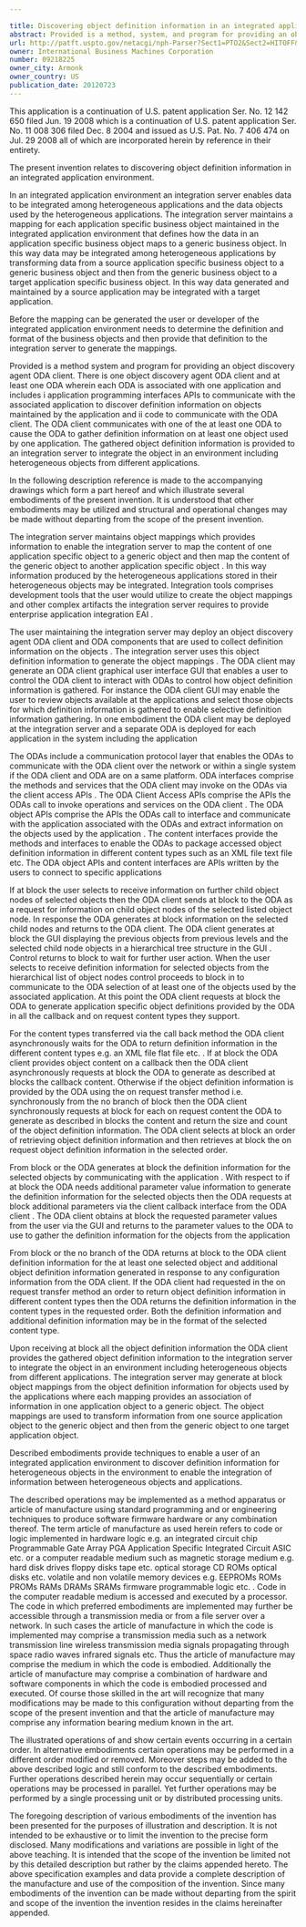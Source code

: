 ```yaml
---

title: Discovering object definition information in an integrated application environment
abstract: Provided is a method, system, and program for providing an object discovery agent (ODA) client. There is one object discovery agent (ODA) client and at least one ODA, wherein each ODA is associated with one application and includes: (i) application programming interfaces (APIs) to communicate with the associated application to discover definition information on objects maintained by the application and (ii) code to communicate with the ODA client. The ODA client communicates with one of the at least one ODA to cause the ODA to gather definition information on at least one object used by one application. The gathered object definition information is provided to an integration server to integrate the object in an environment including heterogeneous objects from different applications.
url: http://patft.uspto.gov/netacgi/nph-Parser?Sect1=PTO2&Sect2=HITOFF&p=1&u=%2Fnetahtml%2FPTO%2Fsearch-adv.htm&r=1&f=G&l=50&d=PALL&S1=09218225&OS=09218225&RS=09218225
owner: International Business Machines Corporation
number: 09218225
owner_city: Armonk
owner_country: US
publication_date: 20120723
---
```

This application is a continuation of U.S. patent application Ser. No. 12 142 650 filed Jun. 19 2008 which is a continuation of U.S. patent application Ser. No. 11 008 306 filed Dec. 8 2004 and issued as U.S. Pat. No. 7 406 474 on Jul. 29 2008 all of which are incorporated herein by reference in their entirety.

The present invention relates to discovering object definition information in an integrated application environment.

In an integrated application environment an integration server enables data to be integrated among heterogeneous applications and the data objects used by the heterogeneous applications. The integration server maintains a mapping for each application specific business object maintained in the integrated application environment that defines how the data in an application specific business object maps to a generic business object. In this way data may be integrated among heterogeneous applications by transforming data from a source application specific business object to a generic business object and then from the generic business object to a target application specific business object. In this way data generated and maintained by a source application may be integrated with a target application.

Before the mapping can be generated the user or developer of the integrated application environment needs to determine the definition and format of the business objects and then provide that definition to the integration server to generate the mappings.

Provided is a method system and program for providing an object discovery agent ODA client. There is one object discovery agent ODA client and at least one ODA wherein each ODA is associated with one application and includes i application programming interfaces APIs to communicate with the associated application to discover definition information on objects maintained by the application and ii code to communicate with the ODA client. The ODA client communicates with one of the at least one ODA to cause the ODA to gather definition information on at least one object used by one application. The gathered object definition information is provided to an integration server to integrate the object in an environment including heterogeneous objects from different applications.

In the following description reference is made to the accompanying drawings which form a part hereof and which illustrate several embodiments of the present invention. It is understood that other embodiments may be utilized and structural and operational changes may be made without departing from the scope of the present invention.

The integration server maintains object mappings which provides information to enable the integration server to map the content of one application specific object to a generic object and then map the content of the generic object to another application specific object . In this way information produced by the heterogeneous applications stored in their heterogeneous objects may be integrated. Integration tools comprises development tools that the user would utilize to create the object mappings and other complex artifacts the integration server requires to provide enterprise application integration EAI .

The user maintaining the integration server may deploy an object discovery agent ODA client and ODA components that are used to collect definition information on the objects . The integration server uses this object definition information to generate the object mappings . The ODA client may generate an ODA client graphical user interface GUI that enables a user to control the ODA client to interact with ODAs to control how object definition information is gathered. For instance the ODA client GUI may enable the user to review objects available at the applications and select those objects for which definition information is gathered to enable selective definition information gathering. In one embodiment the ODA client may be deployed at the integration server and a separate ODA is deployed for each application in the system including the application 

The ODAs include a communication protocol layer that enables the ODAs to communicate with the ODA client over the network or within a single system if the ODA client and ODA are on a same platform. ODA interfaces comprise the methods and services that the ODA client may invoke on the ODAs via the client access APIs . The ODA Client Access APIs comprise the APIs the ODAs call to invoke operations and services on the ODA client . The ODA object APIs comprise the APIs the ODAs call to interface and communicate with the application associated with the ODAs and extract information on the objects used by the application . The content interfaces provide the methods and interfaces to enable the ODAs to package accessed object definition information in different content types such as an XML file text file etc. The ODA object APIs and content interfaces are APIs written by the users to connect to specific applications 

If at block the user selects to receive information on further child object nodes of selected objects then the ODA client sends at block to the ODA as a request for information on child object nodes of the selected listed object node. In response the ODA generates at block information on the selected child nodes and returns to the ODA client. The ODA client generates at block the GUI displaying the previous objects from previous levels and the selected child node objects in a hierarchical tree structure in the GUI . Control returns to block to wait for further user action. When the user selects to receive definition information for selected objects from the hierarchical list of object nodes control proceeds to block in to communicate to the ODA selection of at least one of the objects used by the associated application. At this point the ODA client requests at block the ODA to generate application specific object definitions provided by the ODA in all the callback and on request content types they support.

For the content types transferred via the call back method the ODA client asynchronously waits for the ODA to return definition information in the different content types e.g. an XML file flat file etc. . If at block the ODA client provides object content on a callback then the ODA client asynchronously requests at block the ODA to generate as described at blocks the callback content. Otherwise if the object definition information is provided by the ODA using the on request transfer method i.e. synchronously from the no branch of block then the ODA client synchronously requests at block for each on request content the ODA to generate as described in blocks the content and return the size and count of the object definition information. The ODA client selects at block an order of retrieving object definition information and then retrieves at block the on request object definition information in the selected order.

From block or the ODA generates at block the definition information for the selected objects by communicating with the application . With respect to if at block the ODA needs additional parameter value information to generate the definition information for the selected objects then the ODA requests at block additional parameters via the client callback interface from the ODA client . The ODA client obtains at block the requested parameter values from the user via the GUI and returns to the parameter values to the ODA to use to gather the definition information for the objects from the application 

From block or the no branch of the ODA returns at block to the ODA client definition information for the at least one selected object and additional object definition information generated in response to any configuration information from the ODA client. If the ODA client had requested in the on request transfer method an order to return object definition information in different content types then the ODA returns the definition information in the content types in the requested order. Both the definition information and additional definition information may be in the format of the selected content type.

Upon receiving at block all the object definition information the ODA client provides the gathered object definition information to the integration server to integrate the object in an environment including heterogeneous objects from different applications. The integration server may generate at block object mappings from the object definition information for objects used by the applications where each mapping provides an association of information in one application object to a generic object. The object mappings are used to transform information from one source application object to the generic object and then from the generic object to one target application object.

Described embodiments provide techniques to enable a user of an integrated application environment to discover definition information for heterogeneous objects in the environment to enable the integration of information between heterogeneous objects and applications.

The described operations may be implemented as a method apparatus or article of manufacture using standard programming and or engineering techniques to produce software firmware hardware or any combination thereof. The term article of manufacture as used herein refers to code or logic implemented in hardware logic e.g. an integrated circuit chip Programmable Gate Array PGA Application Specific Integrated Circuit ASIC etc. or a computer readable medium such as magnetic storage medium e.g. hard disk drives floppy disks tape etc. optical storage CD ROMs optical disks etc. volatile and non volatile memory devices e.g. EEPROMs ROMs PROMs RAMs DRAMs SRAMs firmware programmable logic etc. . Code in the computer readable medium is accessed and executed by a processor. The code in which preferred embodiments are implemented may further be accessible through a transmission media or from a file server over a network. In such cases the article of manufacture in which the code is implemented may comprise a transmission media such as a network transmission line wireless transmission media signals propagating through space radio waves infrared signals etc. Thus the article of manufacture may comprise the medium in which the code is embodied. Additionally the article of manufacture may comprise a combination of hardware and software components in which the code is embodied processed and executed. Of course those skilled in the art will recognize that many modifications may be made to this configuration without departing from the scope of the present invention and that the article of manufacture may comprise any information bearing medium known in the art.

The illustrated operations of and show certain events occurring in a certain order. In alternative embodiments certain operations may be performed in a different order modified or removed. Moreover steps may be added to the above described logic and still conform to the described embodiments. Further operations described herein may occur sequentially or certain operations may be processed in parallel. Yet further operations may be performed by a single processing unit or by distributed processing units.

The foregoing description of various embodiments of the invention has been presented for the purposes of illustration and description. It is not intended to be exhaustive or to limit the invention to the precise form disclosed. Many modifications and variations are possible in light of the above teaching. It is intended that the scope of the invention be limited not by this detailed description but rather by the claims appended hereto. The above specification examples and data provide a complete description of the manufacture and use of the composition of the invention. Since many embodiments of the invention can be made without departing from the spirit and scope of the invention the invention resides in the claims hereinafter appended.

